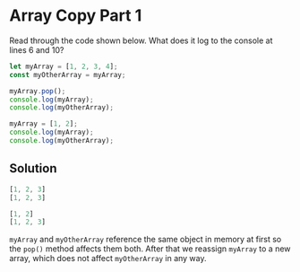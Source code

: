 # Array Copy Part 1
Read through the code shown below. What does it log to the console at lines 6 and 10?

```js
let myArray = [1, 2, 3, 4];
const myOtherArray = myArray;

myArray.pop();
console.log(myArray);
console.log(myOtherArray);

myArray = [1, 2];
console.log(myArray);
console.log(myOtherArray);
```


## Solution
```js
[1, 2, 3]
[1, 2, 3]

[1, 2]
[1, 2, 3]
```

`myArray` and `myOtherArray` reference the same object in memory at first so the `pop()` method affects them both.
After that we reassign `myArray` to a new array, which does not affect `myOtherArray` in any way.